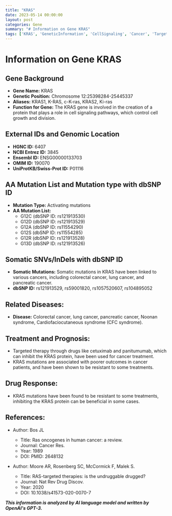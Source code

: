 ```yaml
---
title: "KRAS"
date: 2023-05-14 00:00:00
layout: post
categories: Gene
summary: "# Information on Gene KRAS"
tags: ['KRAS', 'GeneticInformation', 'CellSignaling', 'Cancer', 'TargetedTherapy', 'DrugResistance', 'SomaticMutations', 'Prognosis']
---
```


# Information on Gene KRAS

## Gene Background
- **Gene Name:** KRAS
- **Genetic Position:** Chromosome 12:25398284-25445337
- **Aliases:** KRAS1, K-RAS, c-K-ras, KRAS2, Ki-ras
- **Function for Gene:** The KRAS gene is involved in the creation of a protein that plays a role in cell signaling pathways, which control cell growth and division.

## External IDs and Genomic Location
- **HGNC ID:** 6407
- **NCBI Entrez ID:** 3845
- **Ensembl ID:** ENSG00000133703
- **OMIM ID:** 190070
- **UniProtKB/Swiss-Prot ID:** P01116

## AA Mutation List and Mutation type with dbSNP ID
- **Mutation Type:** Activating mutations
- **AA Mutation List:**
  - G12C (dbSNP ID: rs121913530)
  - G12D (dbSNP ID: rs121913529)
  - G12A (dbSNP ID: rs11554290)
  - G12S (dbSNP ID: rs11554285)
  - G12R (dbSNP ID: rs121913528)
  - G13D (dbSNP ID: rs121913526)

## Somatic SNVs/InDels with dbSNP ID
- **Somatic Mutations:** Somatic mutations in KRAS have been linked to various cancers, including colorectal cancer, lung cancer, and pancreatic cancer.
- **dbSNP ID:** rs121913529, rs59001820, rs1057520607, rs104895052

## Related Diseases:
- **Disease:** Colorectal cancer, lung cancer, pancreatic cancer, Noonan syndrome, Cardiofaciocutaneous syndrome (CFC syndrome).

## Treatment and Prognosis:
- Targeted therapy through drugs like cetuximab and panitumumab, which can inhibit the KRAS protein, have been used for cancer treatment. 
- KRAS mutations are associated with poorer outcomes in cancer patients, and have been shown to be resistant to some treatments.

## Drug Response:
- KRAS mutations have been found to be resistant to some treatments, inhibiting the KRAS protein can be beneficial in some cases.

## References:
- Author: Bos JL
  - Title: Ras oncogenes in human cancer: a review.
  - Journal: Cancer Res.
  - Year: 1989
  - DOI:  PMID: 2648132

- Author: Moore AR, Rosenberg SC, McCormick F, Malek S.
  - Title: RAS-targeted therapies: is the undruggable drugged?
  - Journal: Nat Rev Drug Discov.
  - Year: 2020
  - DOI: 10.1038/s41573-020-0070-7

**_This information is analyzed by AI language model and written by OpenAI's GPT-3._**
